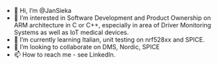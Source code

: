 - 👋 Hi, I’m @JanSieka
- 👀 I’m interested in Software Development and Product Ownership on ARM architecture in C or C++, especially in area of Driver Monitoring Systems as well as IoT medical devices.
- 🌱 I’m currently learning Italian, unit testing on nrf528xx and SPICE.
- 💞️ I’m looking to collaborate on DMS, Nordic, SPICE
- 📫 How to reach me - see LinkedIn.

<!---
JanSieka/JanSieka is a ✨ special ✨ repository because its `README.md` (this file) appears on your GitHub profile.
You can click the Preview link to take a look at your changes.
--->
